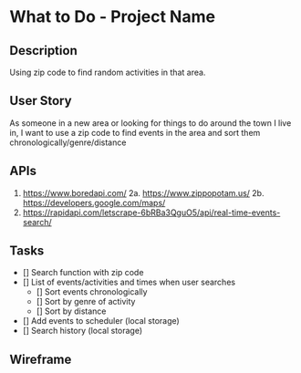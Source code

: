 # What to Do - Project Name


## Description
Using zip code to find random activities in that area. 

## User Story
As someone in a new area or looking for things to do around the town I live in, I want to use a zip code to find events in the area and sort them chronologically/genre/distance


## APIs
1. https://www.boredapi.com/
2a. https://www.zippopotam.us/
2b. https://developers.google.com/maps/
3. https://rapidapi.com/letscrape-6bRBa3QguO5/api/real-time-events-search/


## Tasks
- [] Search function with zip code
- [] List of events/activities and times when user searches
    - [] Sort events chronologically
    - [] Sort by genre of activity
    - [] Sort by distance
- [] Add events to scheduler (local storage)
- [] Search history (local storage)

## Wireframe
